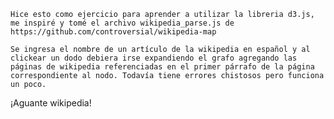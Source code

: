 

    Hice esto como ejercicio para aprender a utilizar la libreria d3.js, me inspiré y tomé el archivo wikipedia_parse.js de https://github.com/controversial/wikipedia-map

    Se ingresa el nombre de un artículo de la wikipedia en español y al clickear un dodo debiera irse expandiendo el grafo agregando las páginas de wikipedia referenciadas en el primer párrafo de la página correspondiente al nodo. Todavía tiene errores chistosos pero funciona un poco.

¡Aguante wikipedia!
